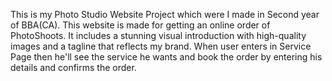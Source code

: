 This is my Photo Studio Website Project which were I made in Second year of BBA(CA).
This website is made for getting an online order of PhotoShoots.
It includes a stunning visual introduction with high-quality images and a tagline that reflects my brand.
When user enters in Service Page then he'll see the service he wants and book the order by entering his details and confirms the order.
